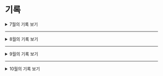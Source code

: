 # 기록

<details>
<summary>7월의 기록 보기</summary>
<div markdown="1">

#### 21.07.06 23:00

    레포지토리 클론 후 react / typeScript 추가

#### 21.07.07 01:00

    eslint, prettier, vscode setting 적용 후 typescript 테스트 페이지 추가 - 오후에 더 진행 할 예정

#### 21.07.07 23:07

    Atomic 디자인 설계시 컴포넌트 단위 확인을 위한 Storybook 적용 - Eslint와 Storybook에서 충돌이 났는데 해당 파일들 예외처리 해뒀음

#### 21.07.23 20:00

    회원 가입, 로그인 페이지를 구현했음
    - redux 추가
    - 회원가입의 경우 사용자 정보를 객체로 묶은 후 axios post통신으로 서버에 전송
    - 로그인의 경우 사용자가 입력한 이메일, 비밀번호를 묶은 후 axios post통신으로 서버에 전송 후 JWT 토큰을 받아 와서 사용

#### 21.07.26 17:30

    회원 가입 페이지 수정
    - 생년월일을 한줄로 입력 받던 것을 년, 월, 일 단위로 나누어서 받은뒤 concat을 통해 합쳤음
    - 성별을 boolean타입으로 추가 - 프론트에서 사용할때는 "M", "F"로 성별 판별 후 객체로 묶어서 보낼대 boolean으로 변환 후 전송

#### 21.07.27 19:34

    회원 가입 페이지 약관 동의 버튼 추가
    - 토글 형식으로 생성
    - 동의 하지 않으면 회원 가입 불가, 동의 시 회원 가입 가능

#### 21.07.28 16:40

    Atomic Design과 StoryBook을 이용해서 컴포넌트 분리 작업
    - atom - Button, Icon 생성

#### 21.07.29 17:35

    Atomic Design과 StoryBook을 이용해서 컴포넌트 분리 작업
    - atom - Image, Input, Label 생성
    - molecules - FormInput 생성

#### 21.07.30 17:44

    Atomic Design과 StoryBook을 이용해서 컴포넌트 분리 작업
    - 따로 코딩하지 않고 atom에서 molecules로 조합하면서 응용 하는 방법 공부

</div>
</details>

---

<details>
<summary>8월의 기록 보기</summary>
<div markdown="2">

#### 21.08.02 18:56

    Atomic Design과 StoryBook을 이용해서 컴포넌트 분리 작업
    - molecules - Card, ModalItem 생성
    - organism - Boxes, CardGrid, Modal 생성

#### 21.08.03 19:48

    Atomic Design과 StoryBook을 이용해서 컴포넌트 분리 작업
    - GlobalStyle을 이용해 App과 StoryBook에 Reset.css 적용
    - organisms - header 생성
    - template - baseTemplate 생성 -> 대부분의 페이지 형태를 이거로 사용

#### 21.08.04 21:14

    컴포넌트 분리 작업 및 개발 보수 진행
    - StoryBook 설정에 Provider 추가 -> 사용하지 않을 경우 dsipatch 에러 발생으로 테스트 불가
    - 회원 가입 페이지의 state 간소화 진행 - 비슷한 유형의 함수와 state를 8개에서 1개로 줄임
    - ※기존의 로그인 페이지 atomic으로 재구성 완료, 회원 가입 페이지는 80% 완료※

    ### 추후 무조건 수정 해야하는 거
    1. 리덕스 dispatch.then 에서 발생 하던 [Property 'then' does not exist on type ...] 에러를 일단 조건문으로 우회해서 해결  - login, join ※ async await 처럼 데이터의 전송을 기다리지 않아서 생기는 문제가 발생 함

    2. Card 필요한 형태로 처음부터 다시 만들기 - [사용자에게 보여지는 카드, 내가 좋아하는 작가 카드]

#### 21.08.05 18:19

    - ※기존의 회원 가입 페이지 atomic으로 재구성 완료※
    - 회원 가입, 로그인 페이지 validator 테스트 적용 결과 => 잘 됨, 바로 사용 가능
    - 지금까지 제작한 StoryBook 팀원들 확인할 수 있게 사이트를 통해 배포
    [개발한 페이지 보기](https://photologger.netlify.app)

#### 21.08.06 20:33

    - ※회원 가입, 로그인 페이지 validator 적용 완료※ => 사용자가 잘못 입력할 경우 바로 확인 가능, 모든 조건 완료 되어야지 버튼 활성화
    - 백엔드에서 제공한 회원가입 Mock 서버와의 Post 통신 Test 성공

#### 21.08.07 21:36

    - 회원 가입, 로그인 알고리즘 변경 -> 테스트만 해보면 됨

#### 21.08.08 20:40

    - 메인 페이지 구성 변경 - SearchBar, Title, KoreaMap 추가 -> KoreaMap(SVG 세밀한 수정 필요 !!!!!)
    - Search 페이지 생성 - 메인 페이지에서 검색 할 경우 그 내용을 query로 이용해서 Search 페이지로 이동

#### 21.08.09 19:07

    - 메인 페이지 지도 수정 - SVG 이미지를 컴포넌트로 변경, 지역 위에 마우스가 올라 갈 경우 색상 변경, 클릭시 해당 지역으로 사진 검색 *해당 위치가 어디인지를 표현 해주어야 함 => (21.08.09 19:38 적용 완료)

#### 21.08.10 20:31

    - Mock 서버 통신을 이용해 Jwt 획득 및 로컬 스토리지에 복호화 후 저장까지 완료
    - 로컬 스토리지의 값 유무에 따라 header의 내용이 변함 -> login, join이 있다가 로그인 상태가 되면 mypage, cart, logout이 나옴
    - MyPage에서 쓸 MyMenu molecules 구성 완료

    - ※21.08.04의 문제였던 dispatch 오류 해결... 스택오버플로는 신이야!※
    => [커스텀 dispatch를 만들어야 하는 이유]: <https://stackoverflow.com/questions/63811401/property-then-does-not-exist-on-type-asyncthunkaction-redux-toolkit>
    => pure한 dispatch를 사용하기 보단 새로운 dispatch기능과 타입을 가지고 있는 useAppThunkDispatch를 만들어서 사용

#### 21.08.11 22:28

    - molecules - EditProfile 생성 완료
    - 내 정보 수정 페이지 생성 완료 => 유저의 기존 정보를 초기 화면에 표시
    - 로그아웃 기능 구현 - localStorage clear 방식
    - login, join 동작 시 페이지를 새로 고침해야지 정상적으로 localStorage에서 데이터를 가져오는 에러 해결
    => [새로고침 시 함수가 동작되는 경우]: <https://geonlee.tistory.com/191>
    => history.replace('/')가 아닌 window.location.replace('/') 사용

    - MyPage에서의 메뉴별 렌더링 방식은 파라미터를 읽은 후 switch case문을 구별해서 렌더링 하는 방식 사용
    - 페이지 렌더링 시 스크롤이 고정되어 있던 것을 항상 맨 위로 가게끔 ScrollToTop 생성 및 적용
    - KoreaMap 그나마 유지보수 하기 쉽게 코드 수정 했음

    - bcrypt와 bcryptjs 중 bcryptjs를 사용하게 된 이유
    => bcrypt는 c++로 제작이 되었고 bcryptjs는 pure JS로 제작 되었다. 알고리즘은 동일하고 속도는 bcrypt가 1.3배 정도 빠르지만 NodeJS, Node-WebKit, Electron 에서만 사용이 가능하다.
    => bcrypt 쓰면 aws-sdk 에러남;;
    - bcryptjs를 쓰면서 spring 쪽을 같이 조사했는데 spring과 npm의 bcrypt 알고리즘이 동일하다면 salt값을 안 넘겨주어도 될 거 같다?

    - molecules - ModalLoading 생성 완료
    - 로그인, 회원 가입 시 통신 하는 시간 동안에 보여줄 Loading 페이지 구현 완료 - 추후 상품 검색에서도 사용 가능

#### 21.08.11 22:28

    - 백(spring boot)와 프론트(react) 에서 bcrypt 동작이 일치하는지 확인 완료
    => 프론트에서 해싱한 비밀번호를 넘기면 백에서 받은 후 대조 후 판별 - 서로 다른 라이브러리를 사용하지만 동작이 동일

#### 21.08.13 21:53

    - 백(spring boot)와 프론트(react) 에서 로그인, 회원가입, 개인 정보 수정, 개인 정보 불러오기 axios 통신 테스트 완료
    => 정상 작동 됨 - 문제였던 부분 (통신 과정에서 유저 정보들을 data로 묶어서 보냈는데 백에서 이상하게 받음...)

#### 21.08.14 21:37

    - 회원 가입 단계에서 이메일 중복 체크하는 버튼 생성 및 validator 추가
    => 동작은 get으로 통신하여서 리턴 값을 받아서 체크

#### 21.08.15 19:26

    - 페이지 이동할 때마다 토큰이 만료되었는지 백엔드와 통신 설정하기 완료
    => useEffect를 이용하여서 렌더링 이전에 API와 통신 후 만료되었으면 login페이지로 아니라면 정상적을 진행하는 방식
    => 백엔드에서 API가 완성되면 바로 테스트 가능

    - 중복 로그인, 회원 가입 방지하기
    => useEffect를 이용해서 store에서 유저 정보를 가져오는데 유저정보가 없으면 로그인 페이지로 있으면 정상적으로 진행

#### 21.08.16 16:20

    - 시작 시 favicon error 해결 => 문제는 없지만 콘솔 창에서 거슬려서 link를 통해서 해결
    - 로그인 실패 했는데도 헤더가 바뀌던 문제 해결
    => 지금까지는 그냥 리턴이 있으면 무조건 로그인 성공하는 판정이었다.
    => action - login의 dispatch에 조건문을 걸어서 토큰이 있으면 로그인 없으면 실패로 변경

    - axios 통신 패치 - [로그인, 회원 가입, 유저 정보 조회, 유저 정보 수정, 이메일 중복 확인]
    => 필요 없는 부분 지우고 수정이 필요한 부분들은 수정
    => 로그인 실패시 로그인 페이지에 남아있기 위해서 action에서 promise.resolve에 data를 넘겨 준 뒤 then에서 확인 후 분기

    - 이메일 중복 체크 성공 후 내용을 지운 후 아무 이메일을 넣어도 성공 이라고 나오던 것을 수정
    => 이제 지운 후에 다시 입력 할 경우 다시 중복 검사 해야 함

#### 21.08.17 21:15

    - join, login, edit-profile 페이지 component 전부 수정
    => 사용하지 않는, 스타일은 같은데 추가로 만들어져 있는 등 수정

    - axios 통신 과정에서 예외 처리 추가
    => dispatch then이후 catch를 이용해 서버와의 통신이 안되었을 경우의 조치 추가

    - Card 컴포넌트 새로 개발 해야 함

#### 21.08.18 19:41

    - 백엔드와 JWT체크 통신 성공 및 적용 완료
    => 체크 항목 1. JWT가 만료되었는가?, 2. 백에서 발급한 JWT와 userEmail정보가 무결성을 가지고 있는가?

    - edit-profile 페이지 useEffect가 아닌 useLayoutEffect를 이용해서 JWT 통신 체크
    => [왜 useLayoutEffect를 쓸까?]: <https://hyojin96.tistory.com/entry/%F0%9F%8D%80-useEffect-VS-useLayoutEffect-%F0%9F%8D%80>
    => 백에서 만료되었거나 무결성이 위배된다고 오면 로그아웃 후 로그인 페이지로 이동
    => 문제 없을 경우 유저 정보를 받음 그 후 state에 저장

    - redux-services-auth 에 JWT 체크하는 통신 추가
    => 리덕스를 이용해 행위를 체크한 후 store에 데이터를 저장하는 방식을 사용하지 않음
    => 리덕스는 새로고침시 초기화가 되기 때문에 redux-persist나 localStorage에 데이터를 저장 후 가져오는 방식으로 해야하는데, 지금 와서 redux-persist를 사용하기에는 주저가 있고, localStorage에 저장은 문제가 될 소지가 다분해 사용하지 않음 - useState 사용

#### 21.08.19 19:00

    - commons - routes.ts를 생성 해 눈에 보이던 경로를 전부 변수로 전환
    - setupProxy.ts를 이용해 다른 방식의 CORS 문제 해결 시도
    => 기존의 방식에서 생기던 문제 - Package.json에 [proxy: 주소] 를 추가하던 방식인데 favicon에러가 지속적으로 발생, 문제는 없지만 거슬린다.
    => [typeScript에서 setupProxy.ts가 안될 때](https://egas.tistory.com/39?category=480808)

    - 백엔드와 비밀번호 재 설정 통신 성공 완료
    => 사용자가 입력한 이름, 이메일, 전화번호가 DB와 일치 할 경우 해당 이메일로 랜덤 비밀번호를 보내는 방식 - 로그인 후 비밀번호 수정 해야 함

#### 21.08.20 17:39

    - 비밀번호 재 설정 페이지 완성 및 axios 통신 적용 완료
    => 성공 시 이메일을 확인하라는 모달창이 뜨고 로그인 화면으로 가는 버튼이 생김
    => 실패 시 alert 창으로 정보가 불일치 하다고 알려준 후 새로 고침

    - 회원 가입 시 이메일 인증 기능 추가
    => 이메일 중복 확인에서 "확인" 버튼을 누른 후 이미 가입된 이메일이면 validator로 이미 가입된 메일이라 표시
    => 가입 가능 할 경우 "확인" 버튼이 "재 전송" 버튼으로 바뀌고 밑에 숨겨진 폼이 생겨남
    => 폼의 주요 내용은 인증 번호 입력 폼, 인증 번호 확인 버튼, 유효성 결과 문장
    => 인증 성공 할 시에는 인증 성공이라는 메시지가 출력 됨
    => 인증 실패 시에는 인증 번호가 일치하지 않다는 알림이 뜸
    => 현재는 mock 서버 주소로 구현 완료 되었고 API 개발이 완료 되면 바로 적용 가능 - onEmailAuthCheckHandler

#### 21.08.21 19:06

    - 이메일 인증 까지 성공 해야 회원 가입이 가능하게 state 추가 및 완료 조건 수정

    - 마이 페이지의 이미지 업로드 페이지 구현 중
    => 거의 다 만들었고 일단 기본 적인 형태만 잡았음
    => 버튼을 눌러서 이미지 업로드 하는 방식, 내일 완성 예정

#### 21.08.22 11:16

    - 이미지 업로드 페이지 구현 중
    => 배치는 끝났고 handler와 func 몇 개만 추가 하면 끝, multipart/form-data 형식으로 전송하게 끔 구성 - 나중에 배열 형태로 보내면 됨
    => 이미지 불러온 후 미리 보기가 가능하게 수정 할 예정
    => 추후 사진 위치 정보를 어떻게 입력하거나 받을 지 구상 할 예정

#### 21.08.23 18:58

    - 이미지 업로드 구현 완료
    => 버튼을 눌러 업로드 하고, 이미지 업로드 시 전송 전 미리 보기로 볼 수 있게 제공
    => 사용자가 수동으로 정보를 기입 할 수 있게끔 구현 - 내용은 아직 정하지 않았음
    => axios POST 통신을 통해서 전송하는데 multipart/form-data 형식으로 분할 해서 전송하게 끔 구현
    => API 주소만 들어오면 바로 테스트 가능
    => 우려 되는 부분 - 이번에는 파일이 껴서 object 타입으로 보내는데 백에서 그렇게 받을 수 있을까?
    - [formData의 값을 console.log로 볼 수 없는 원인](https://velog.io/@josworks27/formData-console.log)
    - [muiltipar/form-data 참고](https://stackoverflow.com/questions/41610811/react-js-how-to-send-a-multipart-form-data-to-server)

#### 21.08.24 22:44

    - Card 컴포넌트 구현 중
    => 구현 형태
        1. 그냥 보여지는 거, 마우스 갖다 대면 보여지는 거 [사진 || 작가, 조회수, 좋아요, 구매 수, 구독 버튼]
        2. 마우스 클릭 후 보여지는 거 [왼쪽: 사진 || 사진 구독 버튼 || 작가 프사, 작가명, 작가 구독 버튼 및 작가 구독자 수 || 댓글 ||   작가의 다른 이미지], [오른쪽: 사진 본 횟수, 사진 구매 수, 사진 구독 수 || 가격, 사진 정보, 구매 버튼 || 주의 사항 || 키워드]
        3. 작가 보여지는 거 [프로필 사진, 작가 이름 || 보유 사진- 보유 사진 중 4개 가져와서 타일 형식으로 작게 만들고 보여주기]
    => 현재 1번 형태의 카드 완성 - 마우스 오버 시 정보가 나옴 (정보는 axios 통신을 통해 획득)
    => [마우스 오버나 엔터 시 움직일 때마다 깜빡이는 경우](https://developpaper.com/question/onmouseover-event-why-does-the-layer-flicker-when-the-mouse-moves/)
    => 마우스 진입 시 기존의 영역에 새로운 것이 생겨서 마우스 아웃으로 판별하기에 새로운 영역에 이벤트를 끄는 방식으로 css에 pointer-events: none; 속성 넣으면 됨
    => css에 pointer-events: none; 속성 넣으면 됨

    - git flow 첫 사용 develope을 만들고 feature에 card_component, cursor_based_pagination branch 생성
    - Netlify 이용한 storybook 배포 잠정 중단 - 에러가 너무 많이 난다.... 수정 시에 많은 시간 투자 필요

    - 백엔드와 이미지 업로드 페이지 통신 시도
    => 실패, 나중에 확인해보니 데이터 값이 null이 들어감 이게 왜 이런 오류가 나는지는 모르겠는데 일단 해결 했음 문제 확실히 인지 예정

#### 21.08.25 21:48

    - 어제 실패 했던 이미지 업로드 통신 성공!
    => 프론트 측의 문제였고 이미지 업로드 후 미리보기 부분에서 에러가 났었다. 바로 해결 후 업로드 해보니 백엔드의 DB에 잘 저장 되었다.
    => 이제 이미지 업로드 후의 동작에 대한 설계가 필요하고, 어떤 정보들을 보내줄 지 고민해봐야 함

    - Card 컴포넌트 구현 중
    => 오늘 2번 형태의 카드 완성 - 사용자의 마이 페이지에서 좋아요 한 작가의 프로필 Card, 마우스 오버 시 하트가 나옴
    => 3개의 타입 에서 [사용자의 마이 페이지에서 좋아요 한 사진 Card] 형태가 추가 되어 총 4개의 타입으로 제작

#### 21.08.26 19:56

    - Card 컴포넌트 완성
    => 3번 형태의 카드 완성 - 사용자의 마이 페이지에서 좋아요 한 사진 Card, 마우스 오버 시 하트가 나옴
    => svg 이미지들을 컴포넌트로 바꿔서 유지 보수 하기 쉽게 변경

    - 기존의 Cart Type04를 ImageDetail 페이지로 변경 후 개발 중 현재 80% 완성
    => 사진을 눌렀을 때 나오는 정보를 표시하는 페이지
    => 댓글, 키워드, 작가의 다른 사진 보기 기능만 만들면 됨

#### 21.08.27 23:06

    - 커서 기반 페이지네이션 구현 중
    => 라이브러리가 많은데 그중에서 일단 2개를 골라서 2개 다 만들고 마음에 드는 걸로 써보려고 한다.
    1. https://www.npmjs.com/package/react-infinite-scroll-hook
    2. https://www.npmjs.com/package/react-window

    => 1번으로 하니 hook전용이라 편한데 세밀한 설정을 건드리기가 너무 까다롭다
    => 2번은 아직 미구현

#### 21.08.30 23:05

    - 커서 기반 페이지네이션 결과
    => 1번 방법을 사용하기로 결정 - 나는 끝났고 백엔드 측의 API 개발이 완료되어야 이 다음이 진행 가능하다.
    => 잠정 중단. 다른 페이지 먼저 만들기

    - 이메일 인증 시스템 변화
    => 기존 회원 가입 시 문자열 검사하는 방식에서, 이메일로 발송된 링크를 누르면 인증 되는 방식으로 변경
    => 내일 회원 가입 이메일 인증 제거, 회원 가입 끝나면 이메일 인증 하라는 창 보여주기

    - 로그인 결과 값 변경
    => 기존 2개의 결과 값에서 3개의 결과 값으로 변경 됨
    => (로그인 성공, 로그인 실패) - (로그인 성공, 로그인 실패, 이메일 인증 필요)

#### 21.08.31 18:13

    - 커서 기반 페이지네이션 테스트 완성
    => 잠정 중단 하기로 했었는데 갑자기 아이디어가 생각 나서 구현 했다.
    => src 폴더에 mockData.json을 만들고 로컬로 API를 띄운다음 axios.get으로 테스트 했다.
    => 잘 되었고 이제 백엔드에서 만든 API를 가지고 테스트를 하면 된다.

    - 회원 가입 이메일 인증 성공
    => 회원 가입 끝난 후 이메일로 이동해서 받은 링크로 이동을 해야지 로그인 가능
    => 테스트는 성공했고 이제 세부적인 사항과 로그인 로직만 수정하면 된다.

</div>
</details>

---

<details>
<summary>9월의 기록 보기</summary>
<div markdown="3">

#### 21.09.01 19:19

    - Main의 koreaMap 제거
    => 디자인이 이쁘면 특색있는 기능이 될 거 같은데 디자인 쪽이 영 자신이 없어서 그냥 제거 했다.
    => koreaMap 대신 백엔드 쪽에서 최신에 업로드 된 이미지를 받아서 커서 기반 페이지네이션으로 렌더링 하기로 했음 - 현재는 개인적으로 만든 mock data 넣은 상태

    - 회원 가입 후 이메일 인증 하라는 페이지로 이동
    => 이제 회원 가입 후 바로 로그인 페이지로 이동하는 것이 아닌 이메일 인증 하라는 Notice 페이지로 이동

    - 로그인 로직 변경 완료
    => 통신의 응답 값으로 isvalue를 받는데 로그인 성공시 1, 이메일 또는 비밀번호가 틀렸을 시 0, 이메일 인증이 안되었을 경우 2로 온다.
    => 1의 경우에만 로그인 후 메인으로 이동하고 0과 2의 경우에는 각각 어떤 문제인지 alert로 사용자에게 표시해준다.

#### 21.09.02 20:46

    - 결제 페이지 구현 중 - 80% 완료
    => 아임포트를 이용해서 구현
    => 클라이언트에서 아임포트와 통신을 한 후 아임포트 측에서 넘겨주는 데이터를 백엔드에 다시 전송해주는 방식
    => 현재 클라이언트에서 아임포트와 통신을 한 후 데이터 받아오는 부분까지는 완성
    => 백엔드측의 API와 페이지에서의 뼈대만 조금 손 보면 완성

#### 21.09.03 17:05

    - 결제 페이지 완성
    => UI 뼈대 완성
    => 백엔드 측에서 프론트와 아임포트의 통신 결과 값을 받는 API만 완성되면 종료

#### 21.09.06 21:11

    - feature/best_category_404 브랜치 생성
    => best, category, 404 페이지 만든 후 develop에 merge 할 예정

    - best 페이지 완성
    => 기존의 search 컴포넌트를 활용하여서 간단하게 parameter로 입력 받는 페이지로 생성

    - category 페이지 진행 중
    => 카드 형태로 구현 예정
    => 생각이 좀 바뀌었는데 헤더에 별도로 버튼으로 두지 말고 메인 화면에서만 카드 형태로 보여줘야겠다.

#### 21.09.07 21:08

    - category에 사용 할 card 완성 type04로 생성
    => 마우스가 위에 올 시 이미지가 확대 됨

    - postman mock server 직접 만들어서 테스트 중
    => 커서 기반 한번 임의로 테스트 중인데 에러 떠서 확인 중

#### 21.09.09 20:24

    - 커서 기반 페이지네이션 1차 테스트 완료
    => 아직 서로 맞춰야 할 부분이 많음
    => 변수도 수정 해야 하고 백엔드에서 생성한 API 주소도 변경 해야 함

    - 결제 페이지 결제 성공 후 정보 전송 테스트 완료
    => 백엔드 측에 제대로 잘 넘어감
    => 중복일 경우도 백엔드에서 대비를 해두었음

#### 21.09.10 16:41

    - category 구현 완료
    => 메인 페이지에서만 보이며 상품 바로 위에 위치함
    => 가로 스크롤 형태로 구현 - 스크롤 대신 드래그 기능 사용
    => 클릭 시 해당 카테고리 페이지로 이동

    - 404 페이지 구현 완료
    => 잘못된 주소로 이동 할 경우 404 페이지로 이동
    => 에러 내용과 메인으로 돌아가기 버튼이 있음

#### 21.09.13 22:18

    - MyPage의 결제 내역 구현 중
    => 사용자가 보고 싶은 기간을 정해서 볼 수 있게 구현 중
    => mock 데이터는 직접 만들어 두었고 데이터 가져오는 것도 확인했음
    => 데이터 가져온 뒤 어떻게 보여줄 지 정하면 끝

#### 21.09.14 20:26

    - MyPage의 결제 내역 페이지 구현 완료
    => 디자인을 제외한 부분 구현 완료
    => axios 통신을 통해 받아 온 후 list형태로 뿌려준다.
    => 정보가 많을 경우 스크롤로 확인 가능

#### 21.09.15 09:04

    - 기존의 404 컴포넌트를 더 세분화 함
    => 페이지 자체를 가져오던 방식에서 컴포넌트만 가져오는 방식으로 변경
    => 좀 더 다양하게 쓸 수 있게 됨
    => 마이 페이지에서 등록되지 않은 주소로 이동 할 때에도 사용 가능

#### 21.09.16 22:05

    => 그냥 map을 쓰면 에러가 나는 이유 [https://devbirdfeet.tistory.com/47]

    - MyPage 구독한 이미지 / 작가 페이지 구현 완료
    => 토글 버튼을 눌러서 이미지와 작가 페이지를 왔다 갔다 할 수 있음
    => 해당 페이지 도착 하면 바로 API 통신 그 후 렌더링
    => useEffect를 사용해서 초기 페이지 진입 시 통신 후 Item들 세팅

    - MyPage 구매한 이미지 페이지 구현 완료
    => 결제 내역 페이지와 동일한 형태로 구현 했음
    => 기간을 정해서 볼 수 있게 구현

#### 21.09.17 16:38

    - Card 컴포넌트에 type 05, 06 추가
    => 이미지 관리 페이지에서 사용 할 카드 형태

    - MyPage 이미지 관리 페이지 구현 중
    => 승인, 심사 중, 승인 불가 형태로 구분 되어있음 각각 클릭해서 확인 가능
    => 거의 다 만들었는데 Postman의 호출 횟수가 넘어가서 더 이상의 테스트 불가로 중단

    => 다음부터는 로컬 json-server로 해야 할 듯

#### 21.09.20 21:11

    - Image Upload 페이지에 사용 할 위치 정보 폼 생성 완료
    => Kakao Map API 사용, 사용자가 클릭 하면 로드뷰와 마커가 해당 위치로 이동하고 주소가 InfoWindow로 뜸
    => Component로 만들었는데 어떻게 적용 할 지 생각 해야 함 - 주소 및 좌표 정보는 state에 저장 되고 있음
    => 자식의 props 정보를 부모로 올려 보내면 될 거 같음

    - PayLog 페이지 통신 후 업로드 할 변수 명 변경 완료

#### 21.09.21 12:08

    - Image Upload 페이지에 KakaoMap 융합 성공
    => 자식과 부모의 props 전달로 구현 했음
    => 키워드 입력 부분은 백엔드와 협의 후 간단하게 수정만 하면 됨
    => 위치 입력 부분은 Input 칸을 클릭 하면 kakao map이 뜨고 거기서 위치 클릭 후 저장 버튼을 누르면 state에 저장
    => 디자인은 나중에 하자...

    - mock data 서버 이전 성공
    => 기존의 postman에서 json-server(local)로 이동 - 한도가 초과되어서 이동 했음
    => 모든 api 불러오던 주소 변경

    - 모든 axios 통신 auth.services로 이동
    => 한 곳에서 통신 관리

    - Category 보여주는 로직을 변경
    => 기존에 무한 스크롤을 응용해서 진행 했는데 렌더링에 불필요한 것이 많아 시간이 오래걸렸음
    => 어차피 갚은 정해져 있으니 무한 스크롤이 아닌 그냥 map을 사용

    - map 함수 쓸때 () => {} 이렇게 쓰면 작동을 안한다. () => () 이렇게 해야 한다. - 1시간 동안 찾음

#### 21.09.22 16:33

    - 회원 가입 페이지에 사용자 프로필 사진을 등록할 수 있는 폼 추가
    => 기존 통신 시 Json 형태로 보내던 것을 FileData 형식으로 변경

    - 개인 정보 수정 페이지에 사용자 프로필 사진을 변경할 수 있는 폼 추가
    => 기존 통신 시 Json 형태로 보내던 것을 FileData 형식으로 변경

#### 21.09.23 20:00

    - MyPage 출금 페이지 80% 완성
    => 페이지에 들어갈 요소랑 백엔드에서 뭐 받을 지만 정확히 알아내서 요소만 채워 넣으면 됨
    => 정해진 뒤 mock data 만들고, li에 넣고 통신 테스트만 하면 됨

    - 판매자 대시 보드 페이지 준비 중
    => 약간의 틀은 잡아 놓았고 백엔드 측에서 데이터 넘겨줄 수 있는가 얘기 해봐야 함

#### 21.09.24

    - MyPage 출금 페이지 완성
    => 이제 useEffect로 로그인 후 유저 정보가져와서 테스트만 해보면 됨

    - 백 엔드와 프로필 사진 테스트 완료
    => 회원 가입, 로그인에서의 데이터 전송 성공
    => 이미지 업로드 시 어떤 값들이 필요한지 전달 받았음

#### 21.09.25 20:18

    - MyPage 대시보드 진행 중
    => 뼈대 구축 완료, 들어갈 요소도 정해 놓았음
    => 상단: 프로필 사진, 닉네임 | 중단: 총 판매 수익금, 총 판매 량, 판매 중인 사진 수, 구독자 수 | 하단: 현재 판매 중인 사진 리스트로 보여주기

#### 21.09.28 23:12

    - MyPage 대시보드 진행 중
    => 시간이 부족해서 css만 조금 추가 및 기존 것 보수

#### 21.09.29 23:09

    - MyPage 대시보드 완성
    => axios 통신으로 유저 정보 가져온 후 렌더링하는 방식

    - 사진 클릭시 사진 정보 페이지로 이동하게끔 작동 시키기

    - 이제 본격적인 디자인 손질 들어갑니다잉

#### 21.09.30 10:43

    - Img Card와 Image Detail 연결 성공
    => 이제 Card 클릭 시 Image Detail 페이지로 이동
    => axios Card에서 Image Detail로 Image ID를 보내주고 useLayoutEffect를 사용해서 데이터를 가져옴

    - 기존의 Category Url 수정
    => /search/{catery 명} path parameter에서 /category?item= query string 형태로 변경
    => routes 수정 - category, img

</div>
</details>

---

<details>
<summary>10월의 기록 보기</summary>
<div markdown="4">

#### 21.10.01 09:52

    - 오늘 부터 Css 칼질 들어갑니다.
    => 반응형을 고려한 디자인, 기존의 px 단위들을 em, rem, % 단위로 변경
    => 최대한 깔끔하게 꾸며 봅시다.
    => 반응형으로 많은 레이아웃 수정이 필요한 페이지 - MyPage, ImageDetaile
    => 미디어 쿼리는 3가지 분기점으로 나눠서 진행 - https://hohoya33.tistory.com/127
    => font-size는 기본을 62.5%로 적용 후 개별의 페이지 마다 rem을 사용

#### 21.10.04 21:25

    - npm react-responive 설치
    => react에서 반응형을 쉽게 할 수 있는 모듈 설치
    => src/MediaQuery.tsx 생성 - phone, tablet, pc로 구분
    => PC 먼저 다 만들고 Tablet 마지막에 Mobile로 작업
    => 1차 완료: css의 어느정도의 틀 2차 완료: 완전 끝

    - PC
    => Header, Main, Join, Login, MyMenu 1차 완료

    - organsim - modal 삭제
    => 쓸데 없이 중첩 되는 구조여서 분해하고 별도로 옮겼음

    - 이거 코드 처음부터 다시 수정하는 것도 재미있네 ㅋㅋ

#### 21.10.05 23:03

    - PC
    => PayLog, Purchase, RePassword, 404, Notice, Management 1차 완료
    => 어색 했었던 css도 수정 중

#### 21.10.06 23:25

    - PC
    => Exchange, Favorite, UploadImage, DashBoard, FormInput, PaymentItem 1차 완료

    - 남은 것
    => atoms
    => molecules - Card
    => organisms

#### 21.10.07 23:12

    - PC
    => EditProfile, PaymentItem 1차 완료
    => Card 60% 정도 완성 - 내용이 많아서 조금 오래 걸린다.

#### 21.10.08 11:21

    - PC
    => Card, ImageDetail, CardGrid, atoms 완성
    => Card의 % 단위의 축소로는 어려움이 생겨서 rem 고정 값을 사용
    => 태블릿이랑 모바일은 다른 rem 고정 값을 사용해서 보여 줘야 할 듯

    - 남은 것
    => Tablet, Mobile 에서의 렌더링
    => Card % 단위 축소를 해결해야 할 듯

#### 21.10.11 22:55

    - 구독 버튼 활성화
    => 기존의 껍데이만 있던 구독 버튼을 활성화 시켰음
    => css 에서 pointer-events: none; 이어서 문제가 있었는데 잘 해결 됬음

    - 저녁에 백엔드와 구독 및 이미지 상세 페이지 테스트 완료
    => 사진, 유저 구독 및 이미지 상세 페이지 성공적으로 완료
    => auth.services 구독 관련 통신 추가

#### 21.10.12 21:52

    - 이미지 상세 페이지에 상품 구매 버튼 활성화
    => 껍데기만 있던 구매 버튼을 활성화 시켰음
    => auth.services 상품 구매 관련 통신 추가

    - 이미지 결제 내역 페이지 테스트 완료
    => 백 엔드와 테스트 성공, 1가지 문제가 있는데 s3 설정이 자 안된 거 같음

</div>
</details>
